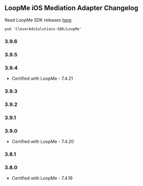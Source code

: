 ## LoopMe iOS Mediation Adapter Changelog
Read LoopMe SDK releases [here](https://github.com/loopme/ios-united-sdk/releases).
```
pod 'CleverAdsSolutions-SDK/LoopMe'
```

### 3.9.6

### 3.9.5

### 3.9.4
- Certified with LoopMe - 7.4.21

### 3.9.3

### 3.9.2

### 3.9.1

### 3.9.0
- Certified with LoopMe - 7.4.20

### 3.8.1

### 3.8.0
- Certified with LoopMe - 7.4.19
